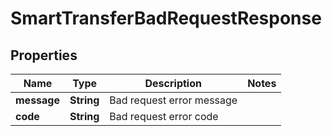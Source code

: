 

# SmartTransferBadRequestResponse


## Properties

| Name | Type | Description | Notes |
|------------ | ------------- | ------------- | -------------|
|**message** | **String** | Bad request error message |  |
|**code** | **String** | Bad request error code |  |



